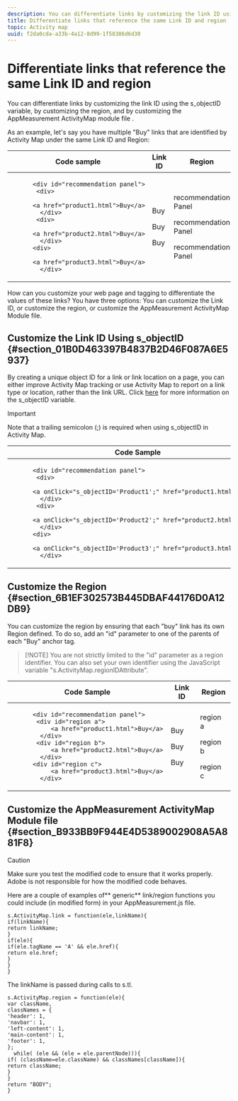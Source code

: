 ```yaml
---
description: You can differentiate links by customizing the link ID using the s_objectID variable, by customizing the region, and by customizing the AppMeasurement ActivityMap module file .
title: Differentiate links that reference the same Link ID and region
topic: Activity map
uuid: f2da0cda-a33b-4a12-8d99-1f58386d6d30
---
```


# Differentiate links that reference the same Link ID and region

You can differentiate links by customizing the link ID using the s_objectID variable, by customizing the region, and by customizing the AppMeasurement ActivityMap module file .

As an example, let's say you have multiple "Buy" links that are identified by Activity Map under the same Link ID and Region: 

<table id="table_3020E2C0175D455C84E794CF51BE5A93"> 
 <thead> 
  <tr> 
   <th colname="col1" class="entry"> Code sample </th> 
   <th colname="col2" class="entry"> Link ID </th> 
   <th colname="col3" class="entry"> Region </th> 
  </tr> 
 </thead>
 <tbody> 
  <tr> 
   <td colname="col1"> 
    <code>
      &lt;div&nbsp;id="recommendation&nbsp;panel"&gt; 
     &nbsp;&nbsp;&lt;div&gt; 
     &nbsp;&nbsp;&nbsp;&nbsp;&nbsp;&nbsp;&lt;a&nbsp;href="product1.html"&gt;Buy&lt;/a&gt; 
     &nbsp;&nbsp;&nbsp;&lt;/div&gt; 
     &nbsp;&nbsp;&lt;div&gt; 
     &nbsp;&nbsp;&nbsp;&nbsp;&nbsp;&nbsp;&lt;a&nbsp;href="product2.html"&gt;Buy&lt;/a&gt; 
     &nbsp;&nbsp;&nbsp;&lt;/div&gt; 
     &nbsp;&lt;div&gt; 
     &nbsp;&nbsp;&nbsp;&nbsp;&nbsp;&nbsp;&lt;a&nbsp;href="product3.html"&gt;Buy&lt;/a&gt; 
     &nbsp;&nbsp;&nbsp;&lt;/div&gt; 
    </code> </td> 
   <td colname="col2"> <p> </p> <p> </p> <p> </p> <p> </p>Buy <p> </p> <p> </p> <p>Buy </p> <p> </p> <p> </p> <p>Buy </p> </td> 
   <td colname="col3"> <p> </p> <p> </p> <p> </p> <p> </p>recommendation Panel <p> </p> <p> </p> <p>recommendation Panel </p> <p> </p> <p> </p> <p>recommendation Panel </p> </td> 
  </tr> 
 </tbody> 
</table>

How can you customize your web page and tagging to differentiate the values of these links? You have three options: You can customize the Link ID, or customize the region, or customize the AppMeasurement ActivityMap Module file.

## Customize the Link ID Using s_objectID {#section_01B0D463397B4837B2D46F087A6E5937}

By creating a unique object ID for a link or link location on a page, you can either improve Activity Map tracking or use Activity Map to report on a link type or location, rather than the link URL. Click [here](https://docs.adobe.com/content/help/en/analytics/implementation/vars/page-vars/page-variables.html) for more information on the s_objectID variable.

>[!IMPORTANT]
>
>Note that a trailing semicolon (;) is required when using s_objectID in Activity Map.

<table id="table_9439A5F320304E439A19842CF3EBA456"> 
 <thead> 
  <tr> 
   <th colname="col02" class="entry"> Code Sample </th> 
   <th colname="col2" class="entry"> Link ID </th> 
   <th colname="col3" class="entry"> Region </th> 
  </tr> 
 </thead>
 <tbody> 
  <tr> 
   <td colname="col02"> 
    <code>
      &lt;div&nbsp;id="recommendation&nbsp;panel"&gt; 
     &nbsp;&nbsp;&lt;div&gt; 
     &nbsp;&nbsp;&nbsp;&nbsp;&nbsp;&nbsp;&lt;a&nbsp;onClick="s_objectID='Product1';"&nbsp;href="product1.html"&gt;Buy&lt;/a&gt; 
     &nbsp;&nbsp;&nbsp;&lt;/div&gt; 
     &nbsp;&nbsp;&lt;div&gt; 
     &nbsp;&nbsp;&nbsp;&nbsp;&nbsp;&nbsp;&lt;a&nbsp;onClick="s_objectID='Product2';"&nbsp;href="product2.html"&gt;Buy&lt;/a&gt; 
     &nbsp;&nbsp;&nbsp;&lt;/div&gt; 
     &nbsp;&lt;div&gt; 
     &nbsp;&nbsp;&nbsp;&nbsp;&nbsp;&nbsp;&lt;a&nbsp;onClick="s_objectID='Product3';"&nbsp;href="product3.html"&gt;Buy&lt;/a&gt; 
     &nbsp;&nbsp;&nbsp;&lt;/div&gt;&nbsp;&nbsp;&nbsp; 
    </code> </td> 
   <td colname="col2"> <p> </p> <p> </p> <p> </p>Product1 <p> </p> <p> </p> <p>Product 2 </p> <p> </p> <p> </p> <p>Product 3 </p> <p> </p> </td> 
   <td colname="col3"> <p> </p> <p> </p> <p> </p> <p>recommendation panel </p> <p> </p> <p> </p> <p>recommendation panel </p> <p> </p> <p> </p> <p>recommendation panel </p> <p> </p> </td> 
  </tr> 
 </tbody> 
</table>

## Customize the Region {#section_6B1EF302573B445DBAF44176D0A12DB9}

You can customize the region by ensuring that each "buy" link has its own Region defined. To do so, add an "id" parameter to one of the parents of each "Buy" anchor tag.

>[!NOTE] You are not strictly limited to the "id" parameter as a region identifier. You can also set your own identifier using the JavaScript variable "s.ActivityMap.regionIDAttribute".

<table id="table_250DB52A869C466B942517BABA1C287B"> 
 <thead> 
  <tr> 
   <th colname="col02" class="entry"> Code Sample </th> 
   <th colname="col2" class="entry"> Link ID </th> 
   <th colname="col3" class="entry"> Region </th> 
  </tr> 
 </thead>
 <tbody> 
  <tr> 
   <td colname="col02"> 
    <code>
      &lt;div&nbsp;id="recommendation&nbsp;panel"&gt; 
     &nbsp;&nbsp;&lt;div&nbsp;id="region&nbsp;a"&gt; 
     &nbsp;&nbsp;&nbsp;&nbsp;&nbsp;&nbsp;&lt;a&nbsp;href="product1.html"&gt;Buy&lt;/a&gt; 
     &nbsp;&nbsp;&nbsp;&lt;/div&gt; 
     &nbsp;&nbsp;&lt;div&nbsp;id="region&nbsp;b"&gt; 
     &nbsp;&nbsp;&nbsp;&nbsp;&nbsp;&nbsp;&lt;a&nbsp;href="product2.html"&gt;Buy&lt;/a&gt; 
     &nbsp;&nbsp;&nbsp;&lt;/div&gt; 
     &nbsp;&lt;div&nbsp;id="region&nbsp;c"&gt; 
     &nbsp;&nbsp;&nbsp;&nbsp;&nbsp;&nbsp;&lt;a&nbsp;href="product3.html"&gt;Buy&lt;/a&gt; 
     &nbsp;&nbsp;&nbsp;&lt;/div&gt; 
    </code> </td> 
   <td colname="col2"> <p> </p> <p> </p> <p> </p> <p>Buy </p> <p> </p> <p> </p> <p>Buy </p> <p> </p> <p> </p> <p>Buy </p> </td> 
   <td colname="col3"> <p> </p> <p> </p> <p> </p>region a <p> </p> <p> </p> <p>region b </p> <p> </p> <p> </p> <p>region c </p> </td> 
  </tr> 
 </tbody> 
</table>

## Customize the AppMeasurement ActivityMap Module file {#section_B933BB9F944E4D5389002908A5A881F8}

>[!CAUTION]
>
>Make sure you test the modified code to ensure that it works properly. Adobe is not responsible for how the modified code behaves.

Here are a couple of examples of** generic** link/region functions you could include (in modified form) in your AppMeasurement.js file.

```
s.ActivityMap.link = function(ele,linkName){ 
if(linkName){ 
return linkName; 
} 
if(ele){ 
if(ele.tagName == 'A' && ele.href){ 
return ele.href; 
} 
} 
} 

```

The linkName is passed during calls to s.tl.

```
s.ActivityMap.region = function(ele){ 
var className, 
classNames = { 
'header': 1, 
'navbar': 1, 
'left-content': 1, 
'main-content': 1, 
'footer': 1, 
}; 
  while( (ele && (ele = ele.parentNode))){ 
if( (className=ele.className) && classNames[className]){ 
return className; 
} 
} 
return "BODY"; 
} 

```

